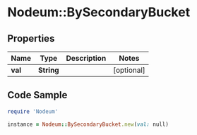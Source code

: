 # Nodeum::BySecondaryBucket

## Properties

Name | Type | Description | Notes
------------ | ------------- | ------------- | -------------
**val** | **String** |  | [optional] 

## Code Sample

```ruby
require 'Nodeum'

instance = Nodeum::BySecondaryBucket.new(val: null)
```


